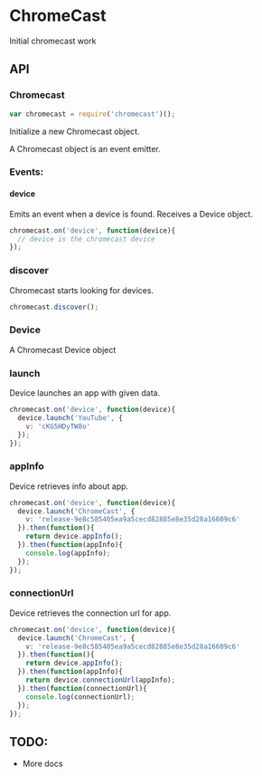 # ChromeCast

Initial chromecast work

## API

### Chromecast

```javascript
var chromecast = require('chromecast')();
```

Initialize a new Chromecast object.

A Chromecast object is an event emitter.

### Events:

#### device

Emits an event when a device is found. Receives a Device object.

```javascript
chromecast.on('device', function(device){
  // device is the chromecast device
});
```

### discover

Chromecast starts looking for devices.

```javascript
chromecast.discover();
```

### Device

A Chromecast Device object

### launch

Device launches an app with given data.

```javascript
chromecast.on('device', function(device){
  device.launch('YouTube', {
    v: 'cKG5HDyTW8o'
  });
});
```

### appInfo

Device retrieves info about app.

```javascript
chromecast.on('device', function(device){
  device.launch('ChromeCast', {
    v: 'release-9e8c585405ea9a5cecd82885e8e35d28a16609c6'
  }).then(function(){
    return device.appInfo();
  }).then(function(appInfo){
    console.log(appInfo);
  });
});
```

### connectionUrl

Device retrieves the connection url for app.

```javascript
chromecast.on('device', function(device){
  device.launch('ChromeCast', {
    v: 'release-9e8c585405ea9a5cecd82885e8e35d28a16609c6'
  }).then(function(){
    return device.appInfo();
  }).then(function(appInfo){
    return device.connectionUrl(appInfo);
  }).then(function(connectionUrl){
    console.log(connectionUrl);
  });
});
```

## TODO:

* More docs
